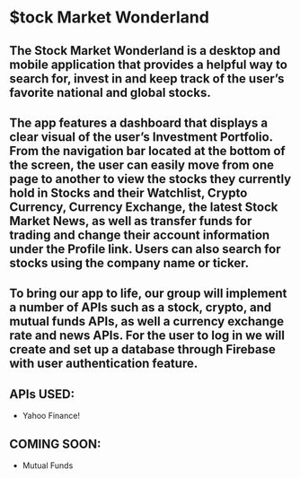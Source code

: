 # $tock Market Wonderland

## The Stock Market Wonderland is a desktop and mobile application that provides a helpful way to search for, invest in and keep track of the user’s favorite national and global stocks.
     
## The app features a dashboard that displays a clear visual of the user’s Investment Portfolio. From the navigation bar located at the bottom of the screen, the user can easily move from one page to another to view the stocks they currently hold in Stocks and their Watchlist, Crypto Currency, Currency Exchange, the latest Stock Market News, as well as transfer funds for trading and change their account information under the Profile link. Users can also search for stocks using the company name or ticker.
     
## To bring our app to life, our group will implement a number of APIs such as a stock, crypto, and mutual funds APIs, as well a currency exchange rate and news APIs. For the user to log in we will create and set up a database through Firebase with user authentication feature.

## APIs USED:
- Yahoo Finance!

## COMING SOON:
- Mutual Funds
